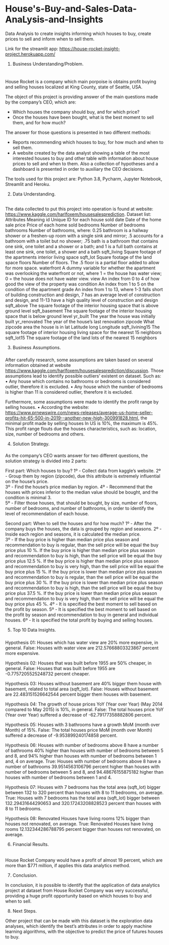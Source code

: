 # House's-Buy-and-Sales-Data-AnaLysis-and-Insights
Data Analysis to create insights informing which houses to buy, create prices to sell and inform when to sell them.

Link for the streamlit app: <https://house-rocket-insight-project.herokuapp.com/>

1. Business Understanding/Problem.<h1>

House Rocket is a company which main porpoise is obtains profit buying and selling houses localized at King County, state of Seattle, USA.

 The object of this project is providing answer of the main questions made by the company’s CEO, which are:
 
*	Which houses the company should buy, and for which price?
*	Once the houses have been bought, what is the best moment to sell them, and for how much?

 The answer for those questions is presented in two different methods:
 
*	 Reports recommending which houses to buy, for how much and when to sell them.
*	A website created by the data analyst showing a table of the most interested houses to buy and other table with information about house prices to sell and when to them. Also a collection of hypotheses and a dashboard is presented in order to auxiliary the CEO decisions.
 
The tools used for this project are: Python 3.8, Pycharm, Jupyter Notebook, Streamlit and Heroku.

2. Data Understanding.<h2>

The data collected to put this project into operation is found at website: https://www.kaggle.com/harlfoxem/housesalesprediction.
Dataset list:
Attributes	Meaning
id	Unique ID for each house sold
date	Date of the home sale
price	Price of each home sold
bedrooms	Number of bedrooms
bathrooms	Number of bathrooms,
 where:  0.25 bathroom is a hallway shower or a freshen-up room with a single sink and mirror;
 .5 accounts for a bathroom with a toilet but no shower;
 .75 bath is a bathroom that contains one sink, one toilet and a shower or a bath; 
and 1 is a full bath contains at least one sink, one toilet, a shower and a bath
sqft_living	Square footage of the apartments interior living space
sqft_lot	Square footage of the land space
floors	Number of floors. The .5 floor is a partial floor added to allow for more space.
waterfront	A dummy variable for whether the apartment was overlooking the waterfront or not, where 1 = the house has water view; 0 = the house does not have water view. 
view	An index from 0 to 4 of how good the view of the property was
condition	An index from 1 to 5 on the condition of the apartment
grade	An index from 1 to 13, where 1-3 falls short of building construction and design, 7 has an average level of construction and design, and 11-13 have a high quality level of construction and design
sqft_above	The square footage of the interior housing space that is above ground level
sqft_basement	The square footage of the interior housing space that is below ground level
yr_built	 The year the house was initially built
yr_renovated	The year of the house’s last renovation
zipcode	What zipcode area the house is in
lat	Latitude
long	Longitude
sqft_livining15	The square footage of interior housing living space for the nearest 15 neighbors
sqft_lot15	The square footage of the land lots of the nearest 15 neighbors

3. Business Assumptions.<h3>

After carefully research, some assumptions are taken based on several information obtained at website https://www.kaggle.com/harlfoxem/housesalesprediction/discussion.
Those assumptions lead to identify possible outliers’ existent on dataset. Such as:
•	Any house which contains no bathrooms or bedrooms is considered outlier, therefore it is excluded.
•	Any house which the number of bedrooms is higher than 11 is considered outlier, therefore it is excluded.

Furthermore, some assumptions were made to identify the profit range by selling houses.
•	According the website: https://www.prnewswire.com/news-releases/average-us-home-seller-profits-hit-65-500-in-2019--another-new-high-300991828.html, the minimal profit made by selling houses In US is 10%, the maximum is 45%. This profit range flouts due the houses characteristics, such as: location, size, number of bedrooms and others. 

4. Solution Strategy.<h4>

As the company’s CEO wants answer for two different questions, the solution strategy is divided into 2 parts:

First part: Which houses to buy?
1º - Collect data from kaggle’s website.
2º - Group them by region (zipcode), due this attribute is extremely influential on the house’s price.   
3º - Find the house’s price median by region.
4º - Recommend that the houses with prices inferior to the median value should be bought, and the condition is minimal 3.  
5º - Filter those houses, that should be bought, by size, number of floors, number of bedrooms, and number of bathrooms, in order to identify the level of recommendation of each house. 

Second part: When to sell the houses and for how much?
1º - After the company buys the houses, the data is grouped by region and seasons.
2º - Inside each region and seasons, it is calculated the median price.   
3º - If the buy price is higher than median price plus season and recommendation to buy is regular, than the sell price will be equal the buy price plus 10 %. 
If the buy price is higher than median price plus season and recommendation to buy is high, than the sell price will be equal the buy price plus 12.5 %.
If the buy price is higher than median price plus season and recommendation to buy is very high, than the sell price will be equal the buy price plus 15 %.
If the buy price is lower than median price plus season and recommendation to buy is regular, than the sell price will be equal the buy price plus 30 %.
If the buy price is lower than median price plus season and recommendation to buy is high, than the sell price will be equal the buy price plus 37.5 %.
If the buy price is lower than median price plus season and recommendation to buy is very high, than the sell price will be equal the buy price plus 45 %.
4º - It is specified the best moment to sell based on the profit by season.
5º - It is specified the best moment to sell based on the profit by season and recommendation to buy in general and individual houses.
6º - It is specified the total profit by buying and selling houses.

5. Top 10 Data Insights.<h5>

Hypothesis 01: Houses which has water view are 20% more expensive, in general.
False: Houses with water view are 212.57668803323867 percent more expensive.

Hypothesis 02: Houses that was built before 1955 are 50% cheaper, in general.
False: Houses that was built before 1955 are -0.7757205525248732 percent cheaper.

Hypothesis 03: Houses without basement are 40% bigger them house with basement, related to total area (sqft_lot).
False: Houses without basement are 22.483151526642544 percent bigger them houses with basement.

Hypothesis 04: The growth of house prices YoY (Year over Year) (May 2014 compared to May 2015) is 10%, in general.
False: The total houses price YoY (Year over Year) suffered a decrease of -62.79177358882806 percent.

Hypothesis 05: Houses with 3 bathrooms have a growth MoM (month over Month) of 15%.
False: The total houses price MoM (month over Month) suffered a decrease of -9.953899240174858 percent.

Hypothesis 06: Houses with number of bedrooms above 8 have a number of bathrooms 40% higher than houses with number of bedrooms between 5 and 8, and 94% higher than houses with number of bedrooms between 1 and, 4 on average.
True: Houses with number of bedrooms above 8 have a number of bathrooms 39.9514563106796 percent higher than houses with number of bedrooms between 5 and 8, and 94.48676155875182 higher than houses with number of bedrooms between 1 and 4.

Hypothesis 07: Houses with 7 bedrooms has the total area (sqft_lot) bigger between 132 to 320 percent than houses with 8 to 11 bedrooms, on average.
True: Houses with 7 bedrooms has the total area (sqft_lot) bigger between 132.29431644290653 and 320.17243208828523 percent than houses with 8 to 11 bedrooms.

Hypothesis 08: Renovated Houses have living rooms 12% bigger than houses not renovated, on average.
True: Renovated Houses have living rooms 12.132344286788795 percent bigger than houses not renovated, on average.

6. Financial Results.<h6>

 House Rocket Company would have a profit of almost 19 percent, which are more than $771 million, if applies this data analytics method.

7. Conclusion.<h7>

In conclusion, it is possible to identify that the application of data analytics project at dataset from House Rocket Company was very successful, providing a huge profit opportunity based on which houses to buy and when to sell.

8. Next Steps.<h8>

Other project that can be made with this dataset is the exploration data analyses, which identify the best’s attributes in order to apply machine learning algorithms, with the objective to predict the price of futures houses to buy.



